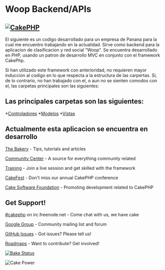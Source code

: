 Woop Backend/APIs
=======
[![CakePHP](http://cakephp.org/img/cake-logo.png)](http://www.cakephp.org)
----------------------------
El siguiente es un codigo desarrollado para un empresa de Panana para la cual me encuentro trabajando en la actualidad. 
Sirve como backend para la aplicacion de clasificacion y red social "Woop". Se encuentra desarrollado en PHP, usando
un patron de desarrollo MVC en conjunto con el framework CakePhp.

Si han utilizado este framework con anterioridad, no requieren mayor induccion al codigo en lo que respecta a la
estructura de las carpertas. Si, de lo contrario, no han trabajado con el, o aun no se sienten comodos con el,
las carpetas principales son las siguientes:

Las principales carpetas son las siguientes:
--------------------------------------------
*[Controladores](https://github.com/RicardoPoleo/git-github.com-RicardoPoleo-WoopBackend/tree/master/app/Controller)
*[Modelos](https://github.com/RicardoPoleo/git-github.com-RicardoPoleo-WoopBackend/tree/master/app/Model)
*[Vistas](https://github.com/RicardoPoleo/git-github.com-RicardoPoleo-WoopBackend/tree/master/app/View)


Actualmente esta aplicacion se encuentra en desarrollo
------------------------------------------------------


[The Bakery](http://bakery.cakephp.org) - Tips, tutorials and articles

[Community Center](http://community.cakephp.org) - A source for everything community related

[Training](http://training.cakephp.org) - Join a live session and get skilled with the framework

[CakeFest](http://cakefest.org) - Don't miss our annual CakePHP conference

[Cake Software Foundation](http://cakefoundation.org) - Promoting development related to CakePHP

Get Support!
------------

[#cakephp](http://webchat.freenode.net/?channels=#cakephp) on irc.freenode.net - Come chat with us, we have cake

[Google Group](https://groups.google.com/group/cake-php) - Community mailing list and forum

[GitHub Issues](https://github.com/cakephp/cakephp/issues) - Got issues? Please tell us!

[Roadmaps](https://github.com/cakephp/cakephp/wiki#roadmaps) - Want to contribute? Get involved!

[![Bake Status](https://secure.travis-ci.org/cakephp/cakephp.png?branch=master)](http://travis-ci.org/cakephp/cakephp)

![Cake Power](https://raw.github.com/cakephp/cakephp/master/lib/Cake/Console/Templates/skel/webroot/img/cake.power.gif)
